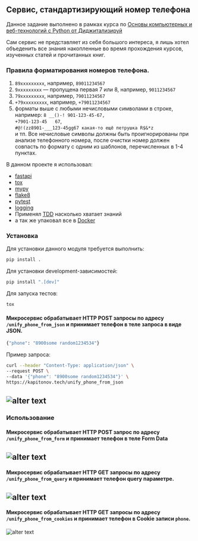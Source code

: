 ## Сервис, стандартизирующий номер телефона

Данное задание выполнено в рамках курса по [Основы компьютерных и веб-технологий с Python от Диджитализируй](https://stepik.org/course/96018/info)

Сам сервис не представляет из себя большого интереса, я лишь хотел объеденить все знания накопленные во время прохождения курсов, изученных статей и прочитанных книг.

### Правила форматирования номеров телефона.


1. `89xxxxxxxxx`, например, `89011234567`
2. `9xxxxxxxxx` — пропущена первая 7 или 8, например, `9011234567`
3. `79xxxxxxxxx`, например, `79011234567`
4. `+79xxxxxxxxx`, например, `+79011234567`
5. форматы выше с любыми нечисловыми символами в строке, например:
    `8 __()-! 901-123-45-67,`  
    `+7901-123-45   67`,  
    `#@!(zz8901-___123-45gg67 какая-то ещё петрушка R$&*z`  
    и тп. Все нечисловые символы должны быть проигнорированы при анализе телефонного номера, после очистки номер должен совпасть по формату с одним из шаблонов, перечисленных в 1-4 пунктах. 

В данном проекте я использовал:
- [fastapi](https://fastapi.tiangolo.com/)
- [tox](https://tox.wiki/en/latest/)
- [mypy](https://github.com/python/mypy)
- [flake8](https://github.com/PyCQA/flake8)
- [pytest](https://docs.pytest.org/en/7.1.x/)
- [logging](https://docs.python.org/3/library/logging.html)
- Применял [TDD](https://en.wikipedia.org/wiki/Test-driven_development) насколько хватает знаний
- а так же упаковал все в [Docker](https://www.docker.com/)

### Установка
Для установки данного модуля требуется выполнить:
```bash
pip install .
```
Для установки development-зависимостей:
```bash
pip install ".[dev]"
```

Для запуска тестов:
```bash
tox
```

#### Микросервис обрабатывает HTTP POST запросы по адресу `/unify_phone_from_json` и принимает телефон в теле запроса в виде JSON.
```python
{"phone": "8900some random1234534"}
```

Пример запроса:
```bash
curl --header "Content-Type: application/json" \
--request POST \
--data '{"phone": "8900some random1234534"}' \
https://kapitonov.tech/unify_phone_from_json
```
![alter text](https://kapitonov.tech/img/8b125d52659e107.png)
---

### Использование
#### Микросервис обрабатывает HTTP POST запрос по адресу `/unify_phone_from_form`  и принимает телефон в теле Form Data
![alter text](https://kapitonov.tech/img/0dba23060f22778.png)
---

#### Микросервис обрабатывает HTTP GET запросы по адресу `/unify_phone_from_query`  и принимает телефон query параметре.
![alter text](https://kapitonov.tech/img/75e2de01d59757d.png)
---

#### Микросервис обрабатывает HTTP GET запросы по адресу `/unify_phone_from_cookies` и принимает телефон в Cookie записи `phone`.
![alter text](https://kapitonov.tech/img/d2d584e339fa5a6.png)
